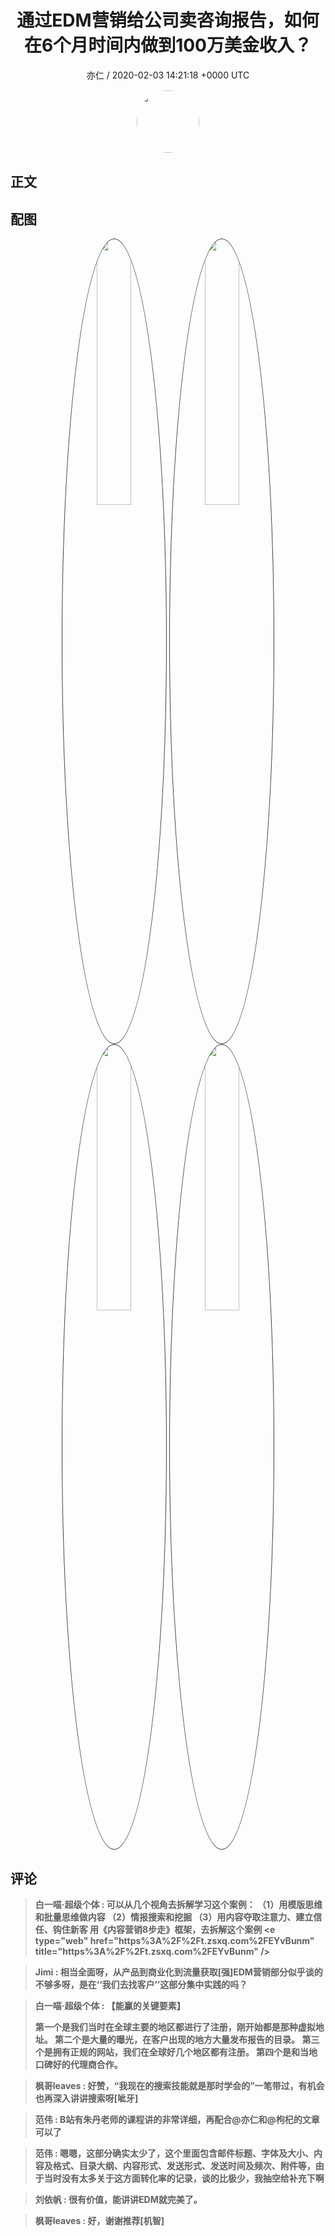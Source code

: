 <h1 align="center">通过EDM营销给公司卖咨询报告，如何在6个月时间内做到100万美金收入？</h1>
<p align="center">
    <a>亦仁 / 2020-02-03 14:21:18 &#43;0000 UTC</a>
</p>

<div align="center">
    <img src="https://images.zsxq.com/Fn3NQqCN8nuGF86yZPXSbEsl0mb3?e=1590940799&amp;token=kIxbL07-8jAj8w1n4s9zv64FuZZNEATmlU_Vm6zD:pfbNc8W3hS0oYG_hyXXh_rHMHuc=" width="100" height="100" style="border:1px solid;border-radius:50%; color:#ffffff"/>
</div>

## 正文

<div>

</div>

## 配图
<div class="image" align="center">

<img src="https://images.zsxq.com/FsBeNGNvOiZnkIkJVKbN6bJyc_21?imageMogr2/auto-orient/thumbnail/800x/format/jpg/blur/1x0/quality/75&amp;e=1590940799&amp;token=kIxbL07-8jAj8w1n4s9zv64FuZZNEATmlU_Vm6zD:aZBw2qTR_64xXG5yVXlaTIiPvLM=" width="33%" height="33%" style="border:1px solid;border-radius:50%; color:#3c3f41"/>

<img src="https://images.zsxq.com/FpwPHwnTC3nfUmb9sovEIMdUYSvZ?imageMogr2/auto-orient/thumbnail/800x/format/jpg/blur/1x0/quality/75&amp;e=1590940799&amp;token=kIxbL07-8jAj8w1n4s9zv64FuZZNEATmlU_Vm6zD:5DGAGnZoE6CKLP_BQatKuALbZwo=" width="33%" height="33%" style="border:1px solid;border-radius:50%; color:#3c3f41"/>

<img src="https://images.zsxq.com/Fvt3pa_lOgbne1nA05RIR1VpADPd?imageMogr2/auto-orient/thumbnail/800x/format/jpg/blur/1x0/quality/75&amp;e=1590940799&amp;token=kIxbL07-8jAj8w1n4s9zv64FuZZNEATmlU_Vm6zD:i9kGaLG-QDkeO9_1nKGFoVvXjSU=" width="33%" height="33%" style="border:1px solid;border-radius:50%; color:#3c3f41"/>

<img src="https://images.zsxq.com/Fry_U49_9_sbXdNbz7-TG7690Rld?imageMogr2/auto-orient/thumbnail/800x/format/jpg/blur/1x0/quality/75&amp;e=1590940799&amp;token=kIxbL07-8jAj8w1n4s9zv64FuZZNEATmlU_Vm6zD:WK3yMEt9bWML7JkTuUyiwCwu124=" width="33%" height="33%" style="border:1px solid;border-radius:50%; color:#3c3f41"/>

</div>

## 评论

<div align="left">
<div>

<blockquote >
<span> <strong>白一喵·超级个体 : 可以从几个视角去拆解学习这个案例：
（1）用模版思维和批量思维做内容
（2）情报搜索和挖掘
（3）用内容夺取注意力、建立信任、钩住新客
用《内容营销8步走》框架，去拆解这个案例
&lt;e type=&#34;web&#34; href=&#34;https%3A%2F%2Ft.zsxq.com%2FEYvBunm&#34; title=&#34;https%3A%2F%2Ft.zsxq.com%2FEYvBunm&#34; /&gt; </strong></span>
</blockquote>

<blockquote >
<span> <strong>Jimi : 相当全面呀，从产品到商业化到流量获取[强]EDM营销部分似乎谈的不够多呀，是在‘‘我们去找客户’’这部分集中实践的吗？ </strong></span>
</blockquote>

<blockquote >
<span> <strong>白一喵·超级个体 : 【能赢的关键要素】

第一个是我们当时在全球主要的地区都进行了注册，刚开始都是那种虚拟地址。
第二个是大量的曝光，在客户出现的地方大量发布报告的目录。
第三个是拥有正规的网站，我们在全球好几个地区都有注册。
第四个是和当地口碑好的代理商合作。 </strong></span>
</blockquote>

<blockquote >
<span> <strong>枫哥leaves : 好赞，“我现在的搜索技能就是那时学会的”一笔带过，有机会也再深入讲讲搜索呀[呲牙] </strong></span>
</blockquote>

<blockquote >
<span> <strong>范伟 : B站有朱丹老师的课程讲的非常详细，再配合@亦仁和@枸杞的文章可以了 </strong></span>
</blockquote>

<blockquote >
<span> <strong>范伟 : 嗯嗯，这部分确实太少了，这个里面包含邮件标题、字体及大小、内容及格式、目录大纲、内容形式、发送形式、发送时间及频次、附件等，由于当时没有太多关于这方面转化率的记录，谈的比极少，我抽空给补充下啊 </strong></span>
</blockquote>

<blockquote >
<span> <strong>刘依帆 : 很有价值，能讲讲EDM就完美了。 </strong></span>
</blockquote>

<blockquote >
<span> <strong>枫哥leaves : 好，谢谢推荐[机智] </strong></span>
</blockquote>

</div>
</div>